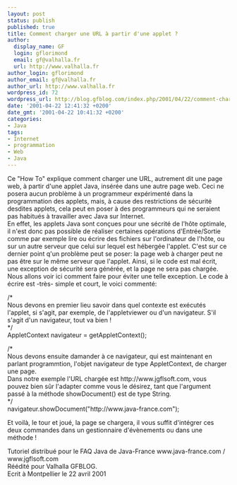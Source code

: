 ```yaml
---
layout: post
status: publish
published: true
title: Comment charger une URL à partir d'une applet ?
author:
  display_name: GF
  login: gflorimond
  email: gf@valhalla.fr
  url: http://www.valhalla.fr
author_login: gflorimond
author_email: gf@valhalla.fr
author_url: http://www.valhalla.fr
wordpress_id: 72
wordpress_url: http://blog.gfblog.com/index.php/2001/04/22/comment-charger-une-url-a-partir-dune-applet/
date: '2001-04-22 12:41:32 +0200'
date_gmt: '2001-04-22 10:41:32 +0200'
categories:
- Java
tags:
- Internet
- programmation
- Web
- Java
---
```

<p>Ce &quot;How To&quot; explique comment charger une URL, autrement dit une page web, &agrave; partir d'une applet Java, ins&eacute;r&eacute;e dans une autre page web. Ceci ne posera aucun probl&egrave;me &agrave; un programmeur exp&eacute;riment&eacute; dans la programmation des applets, mais, &agrave; cause des restrictions de s&eacute;curit&eacute; desdites applets, cela peut en poser &agrave; des programmeurs qui ne seraient pas habitu&eacute;s &agrave; travailler avec Java sur Internet.<br />
  En effet, les applets Java sont con&ccedil;ues pour une s&eacute;crit&eacute; de l'h&ocirc;te optimale, il n'est donc pas possible de r&eacute;aliser certaines op&eacute;rations d'Entr&eacute;e/Sortie comme par exemple lire ou &eacute;crire des fichiers sur l'ordinateur de l'h&ocirc;te, ou sur un autre serveur que celui sur lequel est h&eacute;berg&eacute;e l'applet. C'est sur ce dernier point q'un probl&egrave;me peut se poser: la page web &agrave; charger peut ne pas &ecirc;tre sur le m&ecirc;me serveur que l'applet. Ainsi, si le code est mal &eacute;crit, une exception de s&eacute;curit&eacute; sera g&eacute;n&eacute;r&eacute;e, et la page ne sera pas charg&eacute;e. <br />
Nous allons voir ici comment faire pour &eacute;viter une telle exception. Le code &agrave; &eacute;crire est -tr&egrave;s- simple et court, le voici comment&eacute;:</p>
<p class="Code">/*<br />
  Nous devons en premier lieu savoir dans quel contexte est ex&eacute;cut&eacute;s l'applet, si s'agit, par exemple, de l'appletviewer ou d'un navigateur. S'il s'agit d'un navigateur, tout va bien !<br />
  */<br />
  AppletContext navigateur = getAppletContext();</p>
<p class="Code">/*<br />
  Nous devons ensuite damander &agrave; ce navigateur, qui est maintenant en parlant programmtion, l'objet navigateur de type AppletContext, de charger une page.<br />
  Dans notre exemple l'URL charg&eacute;e est http://www.jgflsoft.com, vous pouvez bien s&ucirc;r l'adapter comme vous le d&eacute;sirez, tant que l'argument pass&eacute; &agrave; la m&eacute;thode showDocument() est de type String.<br />
  */<br />
  navigateur.showDocument(&quot;http://www.java-france.com&quot;);</p>
<p>Et voil&agrave;, le tour et jou&eacute;, la page se chargera, il vous suffit d'int&eacute;grer ces deux commandes dans un gestionnaire d'&eacute;v&egrave;nements ou dans une m&eacute;thode !</p>
<p>Tutoriel distribu&eacute; pour le FAQ Java de Java-France www.java-france.com / www.jgflsoft.com<br />
  R&eacute;&eacute;dit&eacute; pour Valhalla GFBLOG. <br />
  Ecrit &agrave; Montpellier le 22 avril 2001</p>
